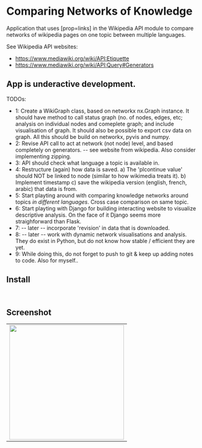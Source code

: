 # Comparing Networks of Knowledge
Application that uses [prop=links] in the Wikipedia API module to compare networks of wikipedia pages on one topic between multiple languages.

See Wikipedia API websites:
- https://www.mediawiki.org/wiki/API:Etiquette 
- https://www.mediawiki.org/wiki/API:Query#Generators 

App is underactive development. 
-------
TODOs: 
- 1: Create a WikiGraph class, based on networkx nx.Graph instance. It should have method to call status graph (no. of nodes, edges, etc; analysis on individual nodes and comeplete graph; and include visualisation of graph. It should also be possible to export csv data on graph. All this should be build on networkx, pyvis and numpy. 
- 2: Revise API call to act at network (not node) level, and based completely on generators. -- see website from wikipedia. Also consider implementing zipping. 
- 3: API should check what language a topic is available in. 
- 4: Restructure (again) how data is saved. a) The 'plcontinue value' should NOT be linked to node (similar to how wikimedia treats it). b) Implement timestamp c) save the wikipedia version (english, french, arabic) that data is from. 
- 5: Start playting around with comparing knowledge networks around topics _in different languages_. Cross case comparison on same topic. 
- 6: Start playting with Django for building interacting website to visualize descriptive analysis. On the face of it Django seems more straighforward than Flask. 
- 7: -- later -- incorporate 'revision' in data that is downloaded. 
- 8: -- later -- work with dynamic network visualisations and analysis. They do exist in Python, but do not know how stable / efficient they are yet.  
- 9: While doing this, do not forget to push to git & keep up adding notes to code. Also for myself.. 


Install
-------

```


```

Screenshot
----------

<table><tr><td>
<img src="screenshot.png" width="300" style="border 5px solid black">
</td></tr></table>
